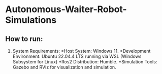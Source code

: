 # Autonomous-Waiter-Robot-Simulations
## How to run:
1.	System Requirements:
*Host System: Windows 11.
*Development Environment: Ubuntu 22.04.4 LTS running via WSL (Windows Subsystem for Linux)
*Ros2 Distribution: Humble.
*Simulation Tools: Gazebo and RViz for visualization and simulation.

